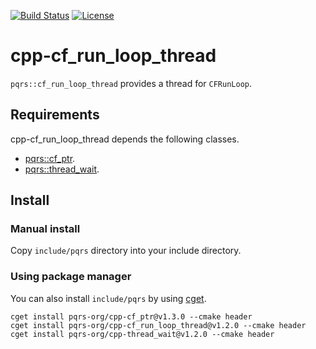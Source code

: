 [![Build Status](https://travis-ci.org/pqrs-org/cpp-cf_run_loop_thread.svg?branch=master)](https://travis-ci.org/pqrs-org/cpp-cf_run_loop_thread)
[![License](https://img.shields.io/badge/license-Boost%20Software%20License-blue.svg)](https://github.com/pqrs-org/cpp-cf_run_loop_thread/blob/master/LICENSE.md)

# cpp-cf_run_loop_thread

`pqrs::cf_run_loop_thread` provides a thread for `CFRunLoop`.

## Requirements

cpp-cf_run_loop_thread depends the following classes.

- [pqrs::cf_ptr](https://github.com/pqrs-org/cpp-cf_ptr).
- [pqrs::thread_wait](https://github.com/pqrs-org/cpp-thread_wait).

## Install

### Manual install

Copy `include/pqrs` directory into your include directory.

### Using package manager

You can also install `include/pqrs` by using [cget](https://github.com/pfultz2/cget).

```shell
cget install pqrs-org/cpp-cf_ptr@v1.3.0 --cmake header
cget install pqrs-org/cpp-cf_run_loop_thread@v1.2.0 --cmake header
cget install pqrs-org/cpp-thread_wait@v1.2.0 --cmake header
```
